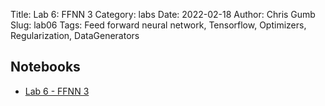 Title: Lab 6: FFNN 3
Category: labs
Date: 2022-02-18
Author: Chris Gumb 
Slug: lab06
Tags: Feed forward neural network, Tensorflow, Optimizers, Regularization, DataGenerators

## Notebooks
- [Lab 6 - FFNN 3]({filename}notebook/cs109b_lab06.ipynb)
